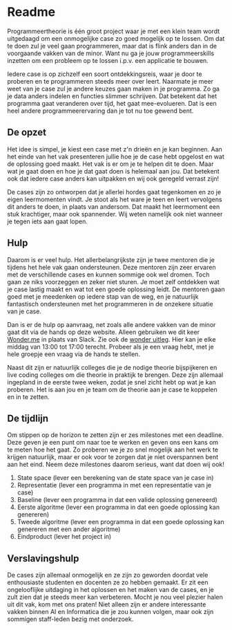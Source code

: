 # Readme

Programmeertheorie is één groot project waar je met een klein team wordt uitgedaagd om een onmogelijke case zo goed mogelijk op te lossen. Om dat te doen zul je veel gaan programmeren, maar dat is flink anders dan in de voorgaande vakken van de minor. Want nu ga je jouw programmeerskills inzetten om een probleem op te lossen i.p.v. een applicatie te bouwen. 

Iedere case is op zichzelf een soort ontdekkingsreis, waar je door te proberen en te programmeren steeds meer over leert. Naarmate je meer weet van je case zul je andere keuzes gaan maken in je programma. Zo ga je data anders indelen en functies slimmer schrijven. Dat betekent dat het programma gaat veranderen over tijd, het gaat mee-evolueren. Dat is een heel andere programmeerervaring dan je tot nu toe gewend bent.


## De opzet

Het idee is simpel, je kiest een case met z'n drieën en je kan beginnen. Aan het einde van het vak presenteren jullie hoe je de case hebt opgelost en wat de oplossing goed maakt. Het vak is er om je te helpen dit te doen. Maar wat je gaat doen en hoe je dat gaat doen is helemaal aan jou. Dat betekent ook dat iedere case anders kan uitpakken en wij ook geregeld verrast zijn! 

De cases zijn zo ontworpen dat je allerlei hordes gaat tegenkomen en zo je eigen leermomenten vindt. Je stoot als het ware je teen en leert vervolgens dit anders te doen, in plaats van andersom. Dat maakt het leermoment een stuk krachtiger, maar ook spannender. Wij weten namelijk ook niet wanneer je tegen iets aan gaat lopen.

## Hulp

Daarom is er veel hulp. Het allerbelangrijkste zijn je twee mentoren die je tijdens het hele vak gaan ondersteunen. Deze mentoren zijn zeer ervaren met de verschillende cases en kunnen sommige ook wel dromen. Toch gaan ze niks voorzeggen en zeker niet sturen. Je moet zelf ontdekken wat je case lastig maakt en wat tot een goede oplossing leidt. De mentoren gaan goed met je meedenken op iedere stap van de weg, en je natuurlijk fantastisch ondersteunen met het programmeren in de onzekere situatie van je case. 

Dan is er de hulp op aanvraag, net zoals alle andere vakken van de minor gaat dit via de hands op deze website. Alleen gebruiken we dit keer [Wonder.me](https://www.wonder.me/r?id=6b17ee34-dcb5-4059-b88d-6db8004ef61e) in plaats van Slack. Zie ook de [wonder uitleg](/data/wonder). Hier kan je elke middag van 13:00 tot 17:00 terecht. Probeer als je een vraag hebt, met je hele groepje een vraag via de hands te stellen.

Naast dit zijn er natuurlijk colleges die je de nodige theorie bijspijkeren en live coding colleges om die theorie in praktijk te brengen. Deze zijn allemaal ingepland in de eerste twee weken, zodat je snel zicht hebt op wat je kan proberen. Het is aan jou en je team om de theorie aan je case te koppelen en in te zetten.


## De tijdlijn

Om stippen op de horizon te zetten zijn er zes milestones met een deadline. Deze geven je een punt om naar toe te werken en geven ons een kans om te meten hoe het gaat. Zo proberen we je zo snel mogelijk aan het werk te krijgen natuurlijk, maar er ook voor te zorgen dat je niet overspannen bent aan het eind. Neem deze milestones daarom serieus, want dat doen wij ook!

1. State space (lever een berekening van de state space van je case in)
2. Representatie (lever een programma in met een representatie van je case)
3. Baseline (lever een programma in dat een valide oplossing genereerd)
4. Eerste algoritme (lever een programma in dat een goede oplossing kan genereren)
5. Tweede algoritme (lever een programma in dat een goede oplossing kan genereren met een ander algoritme)
6. Eindproduct (lever het project in)


## Verslavingshulp

De cases zijn allemaal onmogelijk en ze zijn zo geworden doordat vele enthousiaste studenten en docenten ze zo hebben gemaakt. Er zit een ongelooflijke uitdaging in het oplossen en het maken van de cases, en je zult zien dat je steeds meer kan verbeteren. Mocht je nou veel plezier halen uit dit vak, kom met ons praten! Niet alleen zijn er andere interessante vakken binnen AI en Informatica die je zou kunnen volgen, maar ook zijn sommigen staff-leden bezig met onderzoek. 



